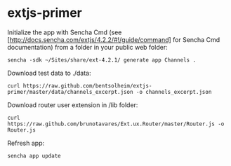 extjs-primer
============

Initialize the app with Sencha Cmd (see [http://docs.sencha.com/extjs/4.2.2/#!/guide/command] for Sencha Cmd documentation) from a folder in your public web folder:

    sencha -sdk ~/Sites/share/ext-4.2.1/ generate app Channels .

Download test data to ./data:

    curl https://raw.github.com/bentsolheim/extjs-primer/master/data/channels_excerpt.json -o channels_excerpt.json

Download router user extension in /lib folder:

    curl https://raw.github.com/brunotavares/Ext.ux.Router/master/Router.js -o Router.js

Refresh app:

    sencha app update

